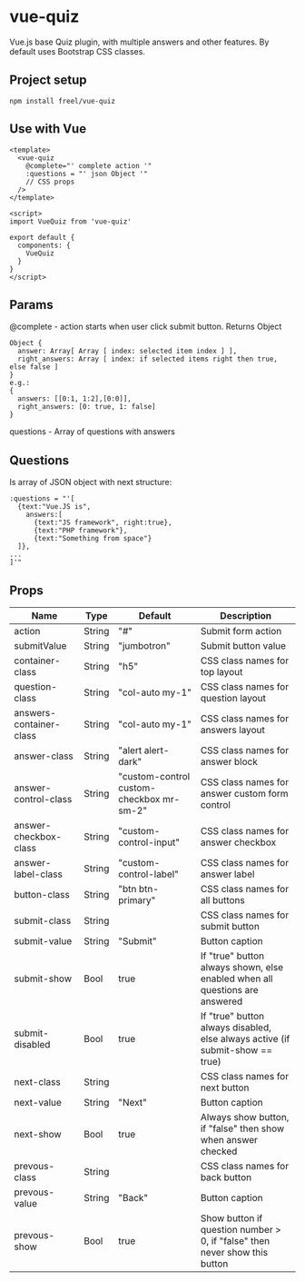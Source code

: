# vue-quiz

Vue.js base Quiz plugin, with multiple answers and other features.
By default uses Bootstrap CSS classes.

## Project setup
```
npm install freel/vue-quiz
```

## Use with Vue
```
<template>
  <vue-quiz
    @complete="' complete action '"
    :questions = "' json Object '"
    // CSS props
  />
</template>

<script>
import VueQuiz from 'vue-quiz'

export default {
  components: {
    VueQuiz
  }
}
</script>
```

## Params
@complete - action starts when user click submit button. Returns Object
```
Object {
  answer: Array[ Array [ index: selected item index ] ],
  right_answers: Array [ index: if selected items right then true, else false ]
}
e.g.:
{
  answers: [[0:1, 1:2],[0:0]],
  right_answers: [0: true, 1: false]
}
```

questions - Array of questions with answers

## Questions
Is array of JSON object with next structure:
```
:questions = "'[
  {text:"Vue.JS is",
    answers:[
      {text:"JS framework", right:true},
      {text:"PHP framework"},
      {text:"Something from space"}
  ]},
...
]'"
```

## Props
|Name            | Type | Default | Description
| --- | --- | --- | --- |
|action                   | String | "#"                                      | Submit form action
|submitValue              | String | "jumbotron"                              | Submit button value
|container-class          | String | "h5"                                     | CSS class names for top layout
|question-class           | String | "col-auto my-1"                          | CSS class names for question layout
|answers-container-class  | String | "col-auto my-1"                          | CSS class names for answers layout
|answer-class             | String | "alert alert-dark"                       | CSS class names for answer block
|answer-control-class     | String | "custom-control custom-checkbox mr-sm-2" | CSS class names for answer custom form control
|answer-checkbox-class    | String | "custom-control-input"                   | CSS class names for answer checkbox
|answer-label-class       | String | "custom-control-label"                   | CSS class names for answer label
|button-class             | String | "btn btn-primary"                        | CSS class names for all buttons
|submit-class             | String |                                          | CSS class names for submit button
|submit-value             | String | "Submit"                                 | Button caption
|submit-show              | Bool   | true                                     | If "true" button always shown, else enabled when all questions are answered
|submit-disabled          | Bool   | true                                     | If "true" button always disabled, else always active (if submit-show == true)
|next-class               | String |                                          | CSS class names for next button
|next-value               | String | "Next"                                   | Button caption
|next-show                | Bool   | true                                     | Always show button, if "false" then show when answer checked
|prevous-class            | String |                                          | CSS class names for back button
|prevous-value            | String | "Back"                                   | Button caption
|prevous-show             | Bool   | true                                     | Show button if question number > 0, if "false" then never show this button
